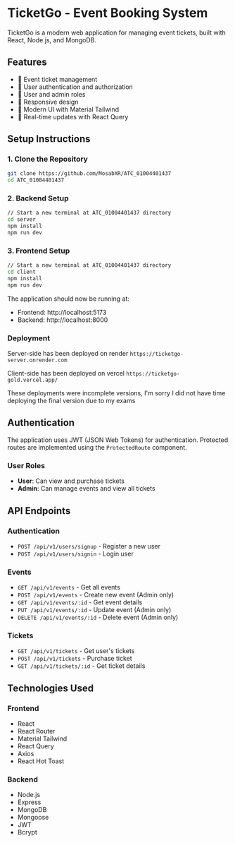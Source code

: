 # TicketGo - Event Booking System

TicketGo is a modern web application for managing event tickets, built with React, Node.js, and MongoDB.

## Features

- 🎫 Event ticket management
- 🔐 User authentication and authorization
- 👤 User and admin roles
- 📱 Responsive design
- 🎨 Modern UI with Material Tailwind
- 🔄 Real-time updates with React Query

## Setup Instructions

### 1. Clone the Repository

```bash
git clone https://github.com/MosabXR/ATC_01004401437
cd ATC_01004401437
```

### 2. Backend Setup

```bash
// Start a new terminal at ATC_01004401437 directory
cd server
npm install
npm run dev
```

### 3. Frontend Setup

```bash
// Start a new terminal at ATC_01004401437 directory
cd client
npm install
npm run dev
```

The application should now be running at:

- Frontend: http://localhost:5173
- Backend: http://localhost:8000

### Deployment

Server-side has been deployed on render
`https://ticketgo-server.onrender.com`

Client-side has been deployed on vercel
`https://ticketgo-gold.vercel.app/`

These deployments were incomplete versions, I'm sorry I did not have time deploying the final version due to my exams

## Authentication

The application uses JWT (JSON Web Tokens) for authentication. Protected routes are implemented using the `ProtectedRoute` component.

### User Roles

- **User**: Can view and purchase tickets
- **Admin**: Can manage events and view all tickets

## API Endpoints

### Authentication

- `POST /api/v1/users/signup` - Register a new user
- `POST /api/v1/users/signin` - Login user

### Events

- `GET /api/v1/events` - Get all events
- `POST /api/v1/events` - Create new event (Admin only)
- `GET /api/v1/events/:id` - Get event details
- `PUT /api/v1/events/:id` - Update event (Admin only)
- `DELETE /api/v1/events/:id` - Delete event (Admin only)

### Tickets

- `GET /api/v1/tickets` - Get user's tickets
- `POST /api/v1/tickets` - Purchase ticket
- `GET /api/v1/tickets/:id` - Get ticket details

## Technologies Used

### Frontend

- React
- React Router
- Material Tailwind
- React Query
- Axios
- React Hot Toast

### Backend

- Node.js
- Express
- MongoDB
- Mongoose
- JWT
- Bcrypt
